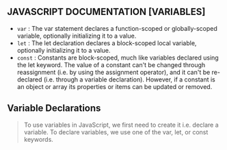## JAVASCRIPT DOCUMENTATION [VARIABLES]
- `var` : The var statement declares a function-scoped or globally-scoped variable, optionally initializing it to a value.
- `let` : The let declaration declares a block-scoped local variable, optionally initializing it to a value.
- `const` : Constants are block-scoped, much like variables declared using the let keyword. The value of a constant can't be changed through reassignment (i.e. by using the assignment operator), and it can't be re-declared (i.e. through a variable declaration). However, if a constant is an object or array its properties or items can be updated or removed.

## Variable Declarations
> To use variables in JavaScript, we first need to create it i.e. declare a variable. To declare variables, we use one of the var, let, or const keywords.